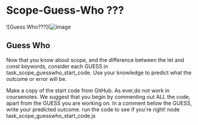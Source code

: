 # Scope-Guess-Who ???

![Guess Who???](![image](https://www.seekpng.com/png/detail/140-1405949_guess-who-hasbro-guess-who-game.png)


Guess Who
--- 

Now that you know about scope, and the difference between the let and const keywords, consider each GUESS in task_scope_guesswho_start_code. Use your knowledge to predict what the outcome or error will be.

Make a copy of the start code from GitHub. As ever,do not work in coursenotes.
We suggest that you begin by commenting out ALL the code, apart from the GUESS you are working on.
In a comment below the GUESS, write your predicted outcome.
run the code to see if you're right! node task_scope_guesswho_start_code.js




